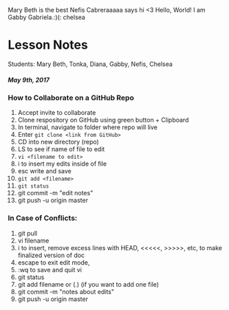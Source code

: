 Mary Beth is the best
Nefis Cabreraaaaa says hi
<3
Hello, World! I am Gabby Gabriela.:)(:
chelsea 

# Lesson Notes 

Students: Mary Beth, Tonka, Diana, Gabby, Nefis, Chelsea
##### May 9th, 2017

### How to Collaborate on a GitHub Repo
1. Accept invite to collaborate
1. Clone respository on GitHub using green button + Clipboard
1. In terminal, navigate to folder where repo will live
1. Enter `git clone <link from GitHub>`
1. CD into new directory (repo)
1. LS to see if name of file to edit
1. `vi <filename to edit>`
1. i to insert my edits inside of file
1. esc write and save 
1. `git add <filename>`
1. `git status`
1. git commit -m "edit notes"
1. git push -u origin master


### In Case of Conflicts:
1. git pull
1. vi filename
1. i to insert, remove excess lines with HEAD, <<<<<, >>>>>, etc, to make finalized version of doc
1. escape to exit edit mode,
1. :wq  to save and quit vi
1. git status
1. git add filename  or  (.) (if you want to add one file)
1. git commit -m "notes about edits"
1. git push -u origin master
